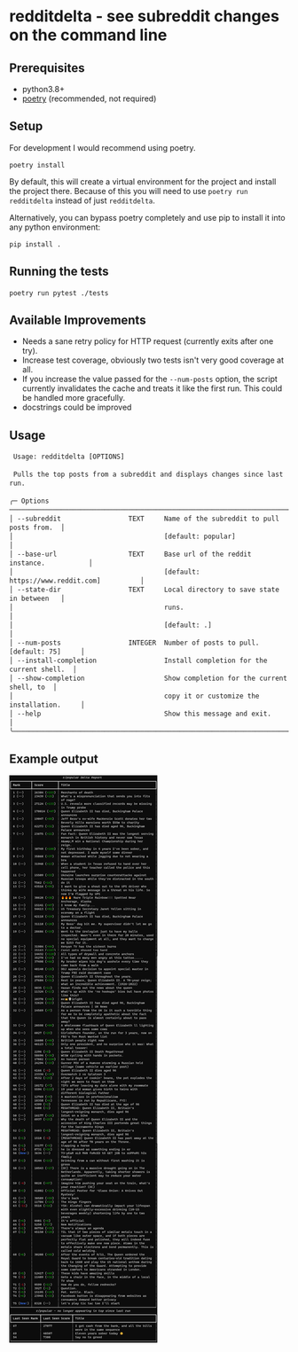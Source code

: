 # redditdelta - see subreddit changes on the command line

## Prerequisites

- python3.8+
- [poetry](https://python-poetry.org/) (recommended, not required)

## Setup

For development I would recommend using poetry.

```
poetry install
```

By default, this will create a virtual environment for the project and install the project
there.  Because of this you will need to use `poetry run redditdelta` instead of just `redditdelta`.

Alternatively, you can bypass poetry completely and use pip to install it into any python environment: 

```
pip install .
```

## Running the tests

```
poetry run pytest ./tests
```

## Available Improvements

- Needs a sane retry policy for HTTP request (currently exits after one try).
- Increase test coverage, obviously two tests isn't very good coverage at all.
- If you increase the value passed for the `--num-posts` option, the script currently invalidates the cache and treats 
it like the first run.  This could be handled more gracefully.
- docstrings could be improved

## Usage

```
 Usage: redditdelta [OPTIONS]

 Pulls the top posts from a subreddit and displays changes since last run.

╭─ Options ───────────────────────────────────────────────────────────────────────╮
│ --subreddit                 TEXT     Name of the subreddit to pull posts from.  │
│                                      [default: popular]                         │
│ --base-url                  TEXT     Base url of the reddit instance.           │
│                                      [default: https://www.reddit.com]          │
│ --state-dir                 TEXT     Local directory to save state in between   │
│                                      runs.                                      │
│                                      [default: .]                               │
│ --num-posts                 INTEGER  Number of posts to pull. [default: 75]     │
│ --install-completion                 Install completion for the current shell.  │
│ --show-completion                    Show completion for the current shell, to  │
│                                      copy it or customize the installation.     │
│ --help                               Show this message and exit.                │
╰─────────────────────────────────────────────────────────────────────────────────╯
```

## Example output

![Example output](docs/output.png)
 